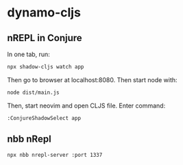 # dynamo-cljs

## nREPL in Conjure

In one tab, run:
```bash
npx shadow-cljs watch app
```

Then go to browser at localhost:8080.
Then start node with:
```bash
node dist/main.js
```

Then, start neovim and open CLJS file. Enter command:
```
:ConjureShadowSelect app
```

## nbb nRepl

```bash
npx nbb nrepl-server :port 1337
```
